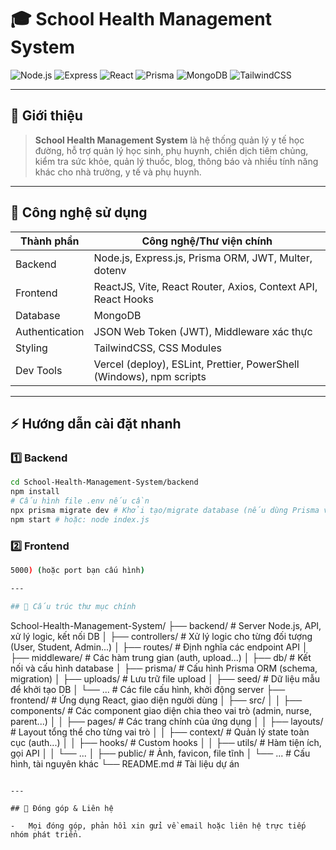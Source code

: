 # 🎓 School Health Management System

![Node.js](https://img.shields.io/badge/Node.js-339933?logo=node.js&logoColor=white)
![Express](https://img.shields.io/badge/Express.js-000000?logo=express&logoColor=white)
![React](https://img.shields.io/badge/React-20232a?logo=react&logoColor=61dafb)
![Prisma](https://img.shields.io/badge/Prisma-2D3748?logo=prisma&logoColor=white)
![MongoDB](https://img.shields.io/badge/MongoDB-47A248?logo=mongodb&logoColor=white)
![TailwindCSS](https://img.shields.io/badge/TailwindCSS-06B6D4?logo=tailwindcss&logoColor=white)

---

## 📝 Giới thiệu

> **School Health Management System** là hệ thống quản lý y tế học đường, hỗ trợ quản lý học sinh, phụ huynh, chiến dịch tiêm chủng, kiểm tra sức khỏe, quản lý thuốc, blog, thông báo và nhiều tính năng khác cho nhà trường, y tế và phụ huynh.

---

## 🚀 Công nghệ sử dụng

| Thành phần     | Công nghệ/Thư viện chính                                             |
| -------------- | -------------------------------------------------------------------- |
| Backend        | Node.js, Express.js, Prisma ORM, JWT, Multer, dotenv                 |
| Frontend       | ReactJS, Vite, React Router, Axios, Context API, React Hooks         |
| Database       | MongoDB                                                              |
| Authentication | JSON Web Token (JWT), Middleware xác thực                            |
| Styling        | TailwindCSS, CSS Modules                                             |
| Dev Tools      | Vercel (deploy), ESLint, Prettier, PowerShell (Windows), npm scripts |

---

## ⚡️ Hướng dẫn cài đặt nhanh

### 1️⃣ Backend

```bash
cd School-Health-Management-System/backend
npm install
# Cấu hình file .env nếu cần
npx prisma migrate dev # Khởi tạo/migrate database (nếu dùng Prisma với MongoDB)
npm start # hoặc: node index.js
```

### 2️⃣ Frontend

```bash
5000) (hoặc port bạn cấu hình)

---

## 📁 Cấu trúc thư mục chính

```
School-Health-Management-System/
├── backend/      # Server Node.js, API, xử lý logic, kết nối DB
│   ├── controllers/   # Xử lý logic cho từng đối tượng (User, Student, Admin...)
│   ├── routes/        # Định nghĩa các endpoint API
│   ├── middleware/    # Các hàm trung gian (auth, upload...)
│   ├── db/            # Kết nối và cấu hình database
│   ├── prisma/        # Cấu hình Prisma ORM (schema, migration)
│   ├── uploads/       # Lưu trữ file upload
│   ├── seed/          # Dữ liệu mẫu để khởi tạo DB
│   └── ...            # Các file cấu hình, khởi động server
├── frontend/    # Ứng dụng React, giao diện người dùng
│   ├── src/
│   │   ├── components/    # Các component giao diện chia theo vai trò (admin, nurse, parent...)
│   │   ├── pages/         # Các trang chính của ứng dụng
│   │   ├── layouts/       # Layout tổng thể cho từng vai trò
│   │   ├── context/       # Quản lý state toàn cục (auth...)
│   │   ├── hooks/         # Custom hooks
│   │   ├── utils/         # Hàm tiện ích, gọi API
│   │   └── ...
│   ├── public/        # Ảnh, favicon, file tĩnh
│   └── ...            # Cấu hình, tài nguyên khác
└── README.md      # Tài liệu dự án
```

---

## 🤝 Đóng góp & Liên hệ

-   Mọi đóng góp, phản hồi xin gửi về email hoặc liên hệ trực tiếp nhóm phát triển.
